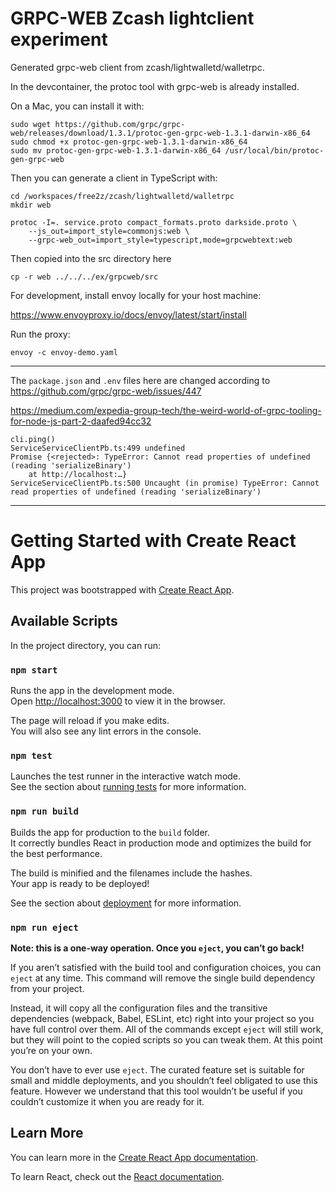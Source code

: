 # GRPC-WEB Zcash lightclient experiment

Generated grpc-web client from zcash/lightwalletd/walletrpc.

In the devcontainer, the protoc tool with grpc-web is already installed.

On a Mac, you can install it with:

```
sudo wget https://github.com/grpc/grpc-web/releases/download/1.3.1/protoc-gen-grpc-web-1.3.1-darwin-x86_64
sudo chmod +x protoc-gen-grpc-web-1.3.1-darwin-x86_64
sudo mv protoc-gen-grpc-web-1.3.1-darwin-x86_64 /usr/local/bin/protoc-gen-grpc-web
```

Then you can generate a client in TypeScript with:

```
cd /workspaces/free2z/zcash/lightwalletd/walletrpc
mkdir web

protoc -I=. service.proto compact_formats.proto darkside.proto \
    --js_out=import_style=commonjs:web \
    --grpc-web_out=import_style=typescript,mode=grpcwebtext:web
```

Then copied into the src directory here

```
cp -r web ../../../ex/grpcweb/src
```

For development, install envoy locally for your host machine:

https://www.envoyproxy.io/docs/envoy/latest/start/install

Run the proxy:

```
envoy -c envoy-demo.yaml
```




------------

The `package.json` and `.env` files here are changed according to
https://github.com/grpc/grpc-web/issues/447

https://medium.com/expedia-group-tech/the-weird-world-of-grpc-tooling-for-node-js-part-2-daafed94cc32

```
cli.ping()
ServiceServiceClientPb.ts:499 undefined
Promise {<rejected>: TypeError: Cannot read properties of undefined (reading 'serializeBinary')
    at http://localhost:…}
ServiceServiceClientPb.ts:500 Uncaught (in promise) TypeError: Cannot read properties of undefined (reading 'serializeBinary')
```

----------------------------------


# Getting Started with Create React App

This project was bootstrapped with [Create React App](https://github.com/facebook/create-react-app).

## Available Scripts

In the project directory, you can run:

### `npm start`

Runs the app in the development mode.\
Open [http://localhost:3000](http://localhost:3000) to view it in the browser.

The page will reload if you make edits.\
You will also see any lint errors in the console.

### `npm test`

Launches the test runner in the interactive watch mode.\
See the section about [running tests](https://facebook.github.io/create-react-app/docs/running-tests) for more information.

### `npm run build`

Builds the app for production to the `build` folder.\
It correctly bundles React in production mode and optimizes the build for the best performance.

The build is minified and the filenames include the hashes.\
Your app is ready to be deployed!

See the section about [deployment](https://facebook.github.io/create-react-app/docs/deployment) for more information.

### `npm run eject`

**Note: this is a one-way operation. Once you `eject`, you can’t go back!**

If you aren’t satisfied with the build tool and configuration choices, you can `eject` at any time. This command will remove the single build dependency from your project.

Instead, it will copy all the configuration files and the transitive dependencies (webpack, Babel, ESLint, etc) right into your project so you have full control over them. All of the commands except `eject` will still work, but they will point to the copied scripts so you can tweak them. At this point you’re on your own.

You don’t have to ever use `eject`. The curated feature set is suitable for small and middle deployments, and you shouldn’t feel obligated to use this feature. However we understand that this tool wouldn’t be useful if you couldn’t customize it when you are ready for it.

## Learn More

You can learn more in the [Create React App documentation](https://facebook.github.io/create-react-app/docs/getting-started).

To learn React, check out the [React documentation](https://reactjs.org/).
